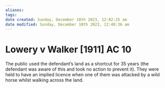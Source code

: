 ```yaml
---
aliases: 
tags: 
date created: Sunday, December 10th 2023, 12:02:25 am
date modified: Sunday, December 10th 2023, 12:40:36 am
---
```


# Lowery v Walker [1911] AC 10

The public used the defendant’s land as a shortcut for 35 years (the defendant was aware of this and took no action to prevent it). They were held to have an implied licence when one of them was attacked by a wild horse whilst walking across the land.
